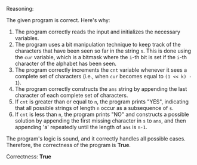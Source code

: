 Reasoning:

The given program is correct. Here's why:

1. The program correctly reads the input and initializes the necessary variables.
2. The program uses a bit manipulation technique to keep track of the characters that have been seen so far in the string `s`. This is done using the `cur` variable, which is a bitmask where the `i`-th bit is set if the `i`-th character of the alphabet has been seen.
3. The program correctly increments the `cnt` variable whenever it sees a complete set of characters (i.e., when `cur` becomes equal to `(1 << k) - 1`).
4. The program correctly constructs the `ans` string by appending the last character of each complete set of characters.
5. If `cnt` is greater than or equal to `n`, the program prints "YES", indicating that all possible strings of length `n` occur as a subsequence of `s`.
6. If `cnt` is less than `n`, the program prints "NO" and constructs a possible solution by appending the first missing character in `s` to `ans`, and then appending 'a' repeatedly until the length of `ans` is `n-1`.

The program's logic is sound, and it correctly handles all possible cases. Therefore, the correctness of the program is **True**.

Correctness: **True**